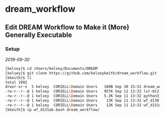 # dream_workflow

## Edit DREAM Workflow to Make it (More) Generally Executable

### Setup 
*2019-09-30*

```bash
[kelsey]$ cd /Users/kelsey/Documents/DREAM
[kelsey]$ git clone https://github.com/kelseykeith/dream_workflow.git
[kkeith]$ ll
total 1992
drwxr-xr-x  5 kelsey  CORIELL\Domain Users   160B Sep 30 15:52 dream_workflow
-rw-r--r--@ 1 kelsey  CORIELL\Domain Users   957K Sep 11 13:32 lsr-bt2-dreams4.xlsx
-rw-r--r--@ 1 kelsey  CORIELL\Domain Users   5.3K Sep 11 13:32 python3_k562.sh
-rw-r--r--@ 1 kelsey  CORIELL\Domain Users    13K Sep 11 13:32 wf_d130.sh
-rw-r--r--@ 1 kelsey  CORIELL\Domain Users    12K Sep 11 13:32 wf_d131ab.bash
[kkeith]$ cp wf_d131ab.bash dream_workflow/
```